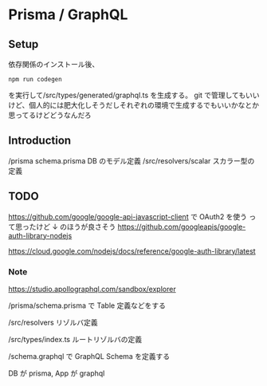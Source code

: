 # Prisma / GraphQL

## Setup

依存関係のインストール後、

```
npm run codegen
```

を実行して/src/types/generated/graphql.ts を生成する。
git で管理してもいいけど、個人的には肥大化しそうだしそれぞれの環境で生成するでもいいかなとか思ってるけどどうなんだろ

## Introduction

/prisma schema.prisma DB のモデル定義
/src/resolvers/scalar スカラー型の定義

## TODO

https://github.com/google/google-api-javascript-client
で OAuth2 を使う
って思ったけど ↓ のほうが良さそう
https://github.com/googleapis/google-auth-library-nodejs

https://cloud.google.com/nodejs/docs/reference/google-auth-library/latest

### Note

https://studio.apollographql.com/sandbox/explorer

/prisma/schema.prisma で Table 定義などをする

/src/resolvers リゾルバ定義

/src/types/index.ts ルートリゾルバの定義

/schema.graphql で GraphQL Schema を定義する

DB が prisma, App が graphql
